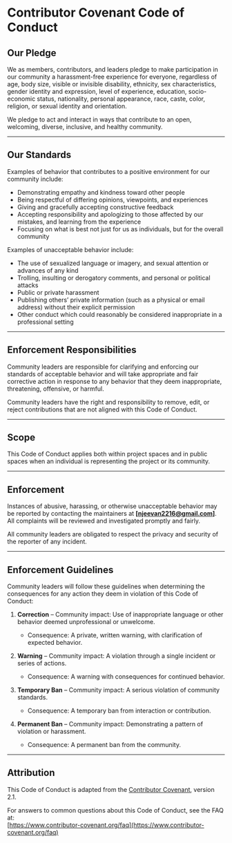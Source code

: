 # Contributor Covenant Code of Conduct

## Our Pledge

We as members, contributors, and leaders pledge to make participation in our community a harassment-free experience for everyone, regardless of age, body size, visible or invisible disability, ethnicity, sex characteristics, gender identity and expression, level of experience, education, socio-economic status, nationality, personal appearance, race, caste, color, religion, or sexual identity and orientation.

We pledge to act and interact in ways that contribute to an open, welcoming, diverse, inclusive, and healthy community.

---

## Our Standards

Examples of behavior that contributes to a positive environment for our community include:

- Demonstrating empathy and kindness toward other people  
- Being respectful of differing opinions, viewpoints, and experiences  
- Giving and gracefully accepting constructive feedback  
- Accepting responsibility and apologizing to those affected by our mistakes, and learning from the experience  
- Focusing on what is best not just for us as individuals, but for the overall community  

Examples of unacceptable behavior include:

- The use of sexualized language or imagery, and sexual attention or advances of any kind  
- Trolling, insulting or derogatory comments, and personal or political attacks  
- Public or private harassment  
- Publishing others’ private information (such as a physical or email address) without their explicit permission  
- Other conduct which could reasonably be considered inappropriate in a professional setting  

---

## Enforcement Responsibilities

Community leaders are responsible for clarifying and enforcing our standards of acceptable behavior and will take appropriate and fair corrective action in response to any behavior that they deem inappropriate, threatening, offensive, or harmful.  

Community leaders have the right and responsibility to remove, edit, or reject contributions that are not aligned with this Code of Conduct.

---

## Scope

This Code of Conduct applies both within project spaces and in public spaces when an individual is representing the project or its community.  

---

## Enforcement

Instances of abusive, harassing, or otherwise unacceptable behavior may be reported by contacting the maintainers at **[njeevan2216@gmail.com]**. All complaints will be reviewed and investigated promptly and fairly.  

All community leaders are obligated to respect the privacy and security of the reporter of any incident.

---

## Enforcement Guidelines

Community leaders will follow these guidelines when determining the consequences for any action they deem in violation of this Code of Conduct:

1. **Correction** – Community impact: Use of inappropriate language or other behavior deemed unprofessional or unwelcome.  
   - Consequence: A private, written warning, with clarification of expected behavior.  

2. **Warning** – Community impact: A violation through a single incident or series of actions.  
   - Consequence: A warning with consequences for continued behavior.  

3. **Temporary Ban** – Community impact: A serious violation of community standards.  
   - Consequence: A temporary ban from interaction or contribution.  

4. **Permanent Ban** – Community impact: Demonstrating a pattern of violation or harassment.  
   - Consequence: A permanent ban from the community.  

---

## Attribution

This Code of Conduct is adapted from the [Contributor Covenant](https://www.contributor-covenant.org/), version 2.1.

For answers to common questions about this Code of Conduct, see the FAQ at:  
[https://www.contributor-covenant.org/faq](https://www.contributor-covenant.org/faq)

